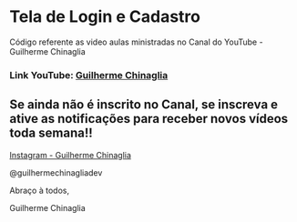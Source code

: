# Tela de Login e Cadastro 

Código referente as video aulas ministradas no Canal do YouTube - Guilherme Chinaglia

### Link YouTube: [Guilherme Chinaglia](https://www.youtube.com/channel/UCEkMd3Bw_bVUuGbXU0sFPSg/featured?view_as=subscriber)

## Se ainda não é inscrito no Canal, se inscreva e ative as notificações para receber novos vídeos toda semana!!

[Instagram - Guilherme Chinaglia](https://www.instagram.com/guilhermechinagliadev/)

@guilhermechinagliadev

Abraço à todos,

Guilherme Chinaglia
